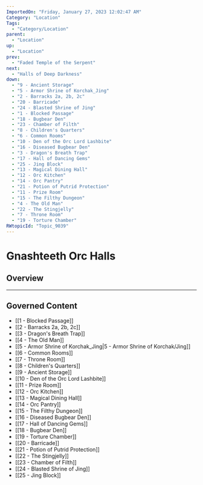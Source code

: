 ```yaml
---
ImportedOn: "Friday, January 27, 2023 12:02:47 AM"
Category: "Location"
Tags:
  - "Category/Location"
parent:
  - "Location"
up:
  - "Location"
prev:
  - "Faded Temple of the Serpent"
next:
  - "Halls of Deep Darkness"
down:
  - "9 - Ancient Storage"
  - "5 - Armor Shrine of Korchak_Jing"
  - "2 - Barracks 2a, 2b, 2c"
  - "20 - Barricade"
  - "24 - Blasted Shrine of Jing"
  - "1 - Blocked Passage"
  - "18 - Bugbear Den"
  - "23 - Chamber of Filth"
  - "8 - Children's Quarters"
  - "6 - Common Rooms"
  - "10 - Den of the Orc Lord Lashbite"
  - "16 - Diseased Bugbear Den"
  - "3 - Dragon's Breath Trap"
  - "17 - Hall of Dancing Gems"
  - "25 - Jing Block"
  - "13 - Magical Dining Hall"
  - "12 - Orc Kitchen"
  - "14 - Orc Pantry"
  - "21 - Potion of Putrid Protection"
  - "11 - Prize Room"
  - "15 - The Filthy Dungeon"
  - "4 - The Old Man"
  - "22 - The Stingjelly"
  - "7 - Throne Room"
  - "19 - Torture Chamber"
RWtopicId: "Topic_9039"
---
```

# Gnashteeth Orc Halls
## Overview
---
## Governed Content
- [[1 - Blocked Passage]]
- [[2 - Barracks 2a, 2b, 2c]]
- [[3 - Dragon's Breath Trap]]
- [[4 - The Old Man]]
- [[5 - Armor Shrine of Korchak_Jing|5 - Armor Shrine of Korchak/Jing]]
- [[6 - Common Rooms]]
- [[7 - Throne Room]]
- [[8 - Children's Quarters]]
- [[9 - Ancient Storage]]
- [[10 - Den of the Orc Lord Lashbite]]
- [[11 - Prize Room]]
- [[12 - Orc Kitchen]]
- [[13 - Magical Dining Hall]]
- [[14 - Orc Pantry]]
- [[15 - The Filthy Dungeon]]
- [[16 - Diseased Bugbear Den]]
- [[17 - Hall of Dancing Gems]]
- [[18 - Bugbear Den]]
- [[19 - Torture Chamber]]
- [[20 - Barricade]]
- [[21 - Potion of Putrid Protection]]
- [[22 - The Stingjelly]]
- [[23 - Chamber of Filth]]
- [[24 - Blasted Shrine of Jing]]
- [[25 - Jing Block]]

